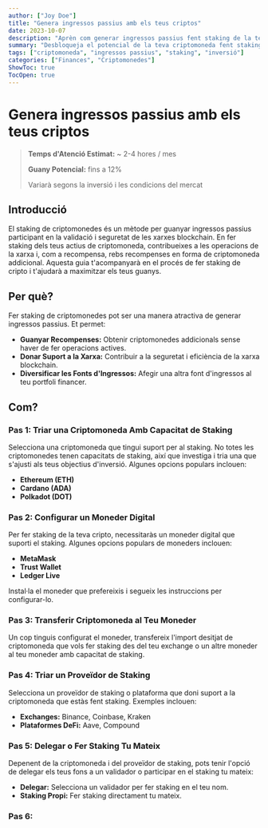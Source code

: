 ```yaml
---
author: ["Joy Doe"]
title: "Genera ingressos passius amb els teus criptos"
date: 2023-10-07
description: "Aprèn com generar ingressos passius fent staking de la teva criptomoneda. Aquesta guia cobreix els aspectes essencials des de triar la criptomoneda adequada fins a monitorar les teves recompenses de staking."
summary: "Desbloqueja el potencial de la teva criptomoneda fent staking i guanyant ingressos passius. Aquesta guia ofereix un enfocament pas a pas per començar."
tags: ["criptomoneda", "ingressos passius", "staking", "inversió"]
categories: ["Finances", "Criptomonedes"]
ShowToc: true
TocOpen: true
---
```


# Genera ingressos passius amb els teus criptos

> **Temps d'Atenció Estimat:** ~ 2-4 hores / mes
>
> **Guany Potencial:** fins a 12%
> 
> Variarà segons la inversió i les condicions del mercat

## Introducció

El staking de criptomonedes és un mètode per guanyar ingressos passius participant en la validació i seguretat de les xarxes blockchain. En fer staking dels teus actius de criptomoneda, contribueixes a les operacions de la xarxa i, com a recompensa, rebs recompenses en forma de criptomoneda addicional. Aquesta guia t'acompanyarà en el procés de fer staking de cripto i t'ajudarà a maximitzar els teus guanys.

## Per què?

Fer staking de criptomonedes pot ser una manera atractiva de generar ingressos passius. Et permet:
- **Guanyar Recompenses:** Obtenir criptomonedes addicionals sense haver de fer operacions actives.
- **Donar Suport a la Xarxa:** Contribuir a la seguretat i eficiència de la xarxa blockchain.
- **Diversificar les Fonts d'Ingressos:** Afegir una altra font d'ingressos al teu portfoli financer.

## Com?

### Pas 1: Triar una Criptomoneda Amb Capacitat de Staking

Selecciona una criptomoneda que tingui suport per al staking. No totes les criptomonedes tenen capacitats de staking, així que investiga i tria una que s'ajusti als teus objectius d'inversió. Algunes opcions populars inclouen:
- **Ethereum (ETH)**
- **Cardano (ADA)**
- **Polkadot (DOT)**

### Pas 2: Configurar un Moneder Digital

Per fer staking de la teva cripto, necessitaràs un moneder digital que suporti el staking. Algunes opcions populars de moneders inclouen:
- **MetaMask**
- **Trust Wallet**
- **Ledger Live**

Instal·la el moneder que prefereixis i segueix les instruccions per configurar-lo.

### Pas 3: Transferir Criptomoneda al Teu Moneder

Un cop tinguis configurat el moneder, transfereix l'import desitjat de criptomoneda que vols fer staking des del teu exchange o un altre moneder al teu moneder amb capacitat de staking.

### Pas 4: Triar un Proveïdor de Staking

Selecciona un proveïdor de staking o plataforma que doni suport a la criptomoneda que estàs fent staking. Exemples inclouen:
- **Exchanges:** Binance, Coinbase, Kraken
- **Plataformes DeFi:** Aave, Compound

### Pas 5: Delegar o Fer Staking Tu Mateix

Depenent de la criptomoneda i del proveïdor de staking, pots tenir l'opció de delegar els teus fons a un validador o participar en el staking tu mateix:
- **Delegar:** Selecciona un validador per fer staking en el teu nom.
- **Staking Propi:** Fer staking directament tu mateix.

### Pas 6: